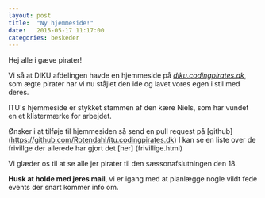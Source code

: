 ```yaml
---
layout: post
title:  "Ny hjemmeside!"
date:   2015-05-17 11:17:00
categories: beskeder
---
```

Hej alle i gæve pirater!

Vi så at DIKU afdelingen havde en hjemmeside på [_diku.codingpirates.dk_](http://diku.codingpirates.dk), som
ægte pirater har vi nu ståjlet den ide og lavet vores egen i stil med deres.

ITU's hjemmeside er stykket stammen af den kære Niels, som har vundet en et
klistermærke for arbejdet.

Ønsker i at tilføje til hjemmesiden så send en pull request på [github]
(https://github.com/Rotendahl/itu.codingpirates.dk)
I kan se en liste over de frivillge der allerede har gjort det [her]
(frivillige.html)


Vi glæder os til at se alle jer pirater til den sæssonafslutningen den 18.

**Husk at holde med jeres mail**, vi er igang med at planlægge nogle
vildt fede events der snart kommer info om.
